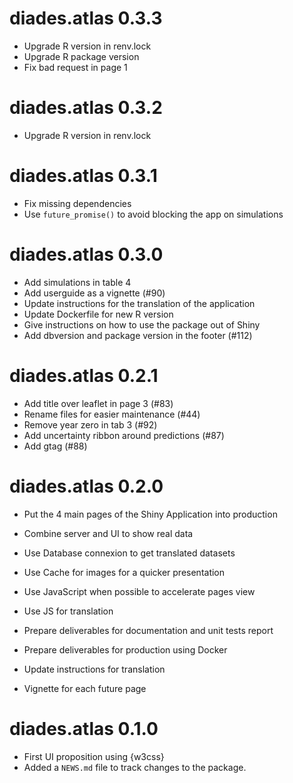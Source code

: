 # diades.atlas 0.3.3

* Upgrade R version in renv.lock
* Upgrade R package version
* Fix bad request in page 1

# diades.atlas 0.3.2

* Upgrade R version in renv.lock

# diades.atlas 0.3.1

* Fix missing dependencies
* Use `future_promise()` to avoid blocking the app on simulations

# diades.atlas 0.3.0

* Add simulations in table 4
* Add userguide as a vignette (#90)
* Update instructions for the translation of the application
* Update Dockerfile for new R version
* Give instructions on how to use the package out of Shiny
* Add dbversion and package version in the footer (#112)

# diades.atlas 0.2.1

* Add title over leaflet in page 3 (#83)
* Rename files for easier maintenance (#44)
* Remove year zero in tab 3 (#92)
* Add uncertainty ribbon around predictions (#87)
* Add gtag (#88)

# diades.atlas 0.2.0

* Put the 4 main pages of the Shiny Application into production
* Combine server and UI to show real data
* Use Database connexion to get translated datasets
* Use Cache for images for a quicker presentation
* Use JavaScript when possible to accelerate pages view
* Use JS for translation

* Prepare deliverables for documentation and unit tests report
* Prepare deliverables for production using Docker
* Update instructions for translation
* Vignette for each future page

# diades.atlas 0.1.0

* First UI proposition using {w3css}
* Added a `NEWS.md` file to track changes to the package.
